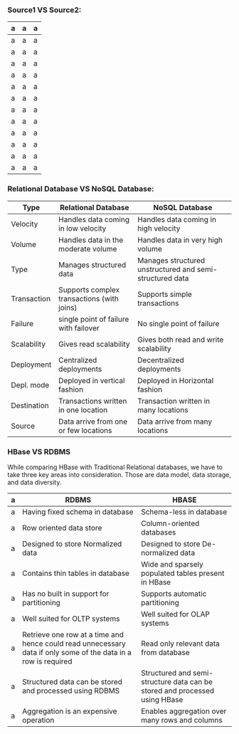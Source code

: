 ### Source1 VS Source2:

| a | a | a |
| ----------- | --------------------------------------------- | --------------------------------------------- |
| a | a | a |
| a | a | a |
| a | a | a |
| a | a | a |
| a | a | a |
| a | a | a |
| a | a | a |
| a | a | a |
| a | a | a |
| a | a | a |
| a | a | a |
| a | a | a |



### Relational Database VS NoSQL Database:

| Type    | Relational Database    | NoSQL Database |
| ----------- | --------------------------------------------- | --------------------------------------------- |
| Velocity | Handles data coming in low velocity           | Handles data coming in high velocity    |
| Volume | Handles data in the moderate volume           | Handles data in very high volume    |  
| Type | Manages structured data                       | Manages structured unstructured and semi-structured data    |   
| Transaction | Supports complex transactions (with joins)    | Supports simple transactions    |  
| Failure | single point of failure with failover         | No single point of failure    |  
| Scalability | Gives read scalability                        | Gives both read and write scalability    |  
| Deployment | Centralized deployments                       | Decentralized deployments    |  
| Depl. mode | Deployed in vertical fashion                  | Deployed in Horizontal fashion    |  
| Destination | Transactions written in one location          | Transaction written in many locations    |  
| Source | Data arrive from one or few locations         | Data arrive from many locations     |

 	                     
              
 	               
### HBase VS RDBMS

While comparing HBase with Traditional Relational databases, we have to take three key areas into consideration. 
Those are data model, data storage, and data diversity.

| a | RDBMS | HBASE |
| ----------- | --------------------------------------------- | --------------------------------------------- |
| a | Having fixed schema in database | Schema-less in database |
| a | Row oriented data store | Column-oriented databases |
| a | Designed to store Normalized data | Designed to store De-normalized data |
| a | Contains thin tables in database | Wide and sparsely populated tables present in HBase |
| a | Has no built in support for partitioning | Supports automatic partitioning |
| a | Well suited for OLTP systems | Well suited for OLAP systems |
| a | Retrieve one row at a time and hence could read unnecessary data if only some of the data in a row is required | Read only relevant data from database |
| a | Structured data can be stored and processed using RDBMS | Structured and semi-structure data can be stored and processed using HBase |
| a | Aggregation is an expensive operation | Enables aggregation over many rows and columns |
